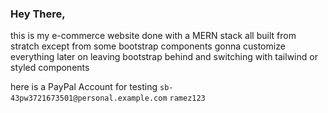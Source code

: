 ### Hey There,
this is my e-commerce website done with a MERN stack all built from stratch except from some bootstrap components gonna customize everything later on leaving bootstrap behind and switching with tailwind or styled components 

here is a PayPal Account for testing
`sb-43pw3721673501@personal.example.com`
`ramez123`
